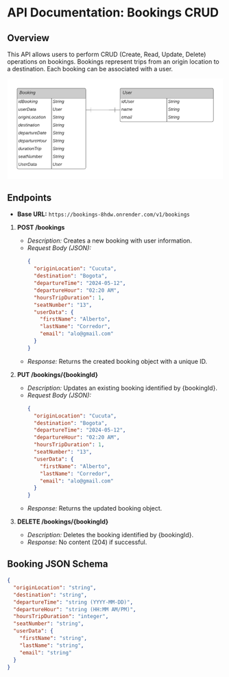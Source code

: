 # API Documentation: Bookings CRUD

## Overview
This API allows users to perform CRUD (Create, Read, Update, Delete) operations on bookings. Bookings represent trips from an origin location to a destination. Each booking can be associated with a user.

![diagrama bd mongo](https://github.com/juanjose999/bookings/blob/main/bookings.png?raw=true)


## Endpoints
- **Base URL:** `https://bookings-8hdw.onrender.com/v1/bookings`

1. **POST /bookings**
   - *Description:* Creates a new booking with user information.
   - *Request Body (JSON):*
     ```json
     {
       "originLocation": "Cucuta",
       "destination": "Bogota",
       "departureTime": "2024-05-12",
       "departureHour": "02:20 AM",
       "hoursTripDuration": 1,
       "seatNumber": "13",
       "userData": {
         "firstName": "Alberto",
         "lastName": "Corredor",
         "email": "alo@gmail.com"
       }
     }
     ```
   - *Response:* Returns the created booking object with a unique ID.

2. **PUT /bookings/{bookingId}**
   - *Description:* Updates an existing booking identified by {bookingId}.
   - *Request Body (JSON):*
     ```json
     {
       "originLocation": "Cucuta",
       "destination": "Bogota",
       "departureTime": "2024-05-12",
       "departureHour": "02:20 AM",
       "hoursTripDuration": 1,
       "seatNumber": "13",
       "userData": {
         "firstName": "Alberto",
         "lastName": "Corredor",
         "email": "alo@gmail.com"
       }
     }
     ```
   - *Response:* Returns the updated booking object.

3. **DELETE /bookings/{bookingId}**
   - *Description:* Deletes the booking identified by {bookingId}.
   - *Response:* No content (204) if successful.

## Booking JSON Schema
```json
{
  "originLocation": "string",
  "destination": "string",
  "departureTime": "string (YYYY-MM-DD)",
  "departureHour": "string (HH:MM AM/PM)",
  "hoursTripDuration": "integer",
  "seatNumber": "string",
  "userData": {
    "firstName": "string",
    "lastName": "string",
    "email": "string"
  }
}
